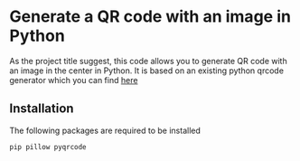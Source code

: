 # Generate a QR code with an image in Python

As the project title suggest, this code allows you to generate QR code with an image in the center in Python. It is based on an existing python qrcode generator which you can find [here](https://github.com/mnooner256/pyqrcode.git) 

## Installation

The following packages are required to be installed

```bash
pip pillow pyqrcode
```
